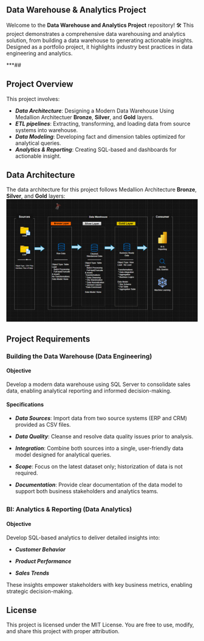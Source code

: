  ## Data Warehouse & Analytics Project 

Welcome to the **Data Warehouse and Analytics Project** repository! 🛠️
This project demonstrates a comprehensive data warehousing and analytics solution, from building a data warehouse to generating actionable insights. Designed as a portfolio project, it highlights industry best practices in data engineering and analytics.

***##

## Project Overview
This project involves:
- ***Data Architecture***: Designing a Modern Data Warehouse Using Medallion Architectuer **Bronze**, **Silver**, and **Gold** layers.
- ***ETL pipelines***: Extracting, transforming, and loading data from source systems into warehouse.
- ***Data Modeling***: Developing fact and dimension tables optimized for analytical queries.
- ***Analytics & Reporting***: Creating SQL-based and dashboards for actionable insight.

##

## Data Architecture
The data architecture for this project follows Medallion Architecture **Bronze**, **Silver**, and **Gold** layers:
![alter text](docs/Data_architecture.png)

##

## Project Requirements

### Building the Data Warehouse (Data Engineering)

#### Objective
Develop a modern data warehouse using SQL Server to consolidate sales data, enabling analytical reporting and informed decision-making.

#### Specifications
- ***Data Sources***: Import data from two source systems (ERP and CRM) provided as CSV files.

- ***Data Quality***: Cleanse and resolve data quality issues prior to analysis.

- ***Integration***: Combine both sources into a single, user-friendly data model designed for analytical queries.

- ***Scope***: Focus on the latest dataset only; historization of data is not required.

- ***Documentation***: Provide clear documentation of the data model to support both business stakeholders and analytics teams.

##

### BI: Analytics & Reporting (Data Analytics)
#### Objective
Develop SQL-based analytics to deliver detailed insights into:

- ***Customer Behavior***

- ***Product Performance***

- ***Sales Trends***

These insights empower stakeholders with key business metrics, enabling strategic decision-making. 

##
 
## License
This project is licensed under the MIT License. You are free to use, modify, and share this project with proper attribution.

